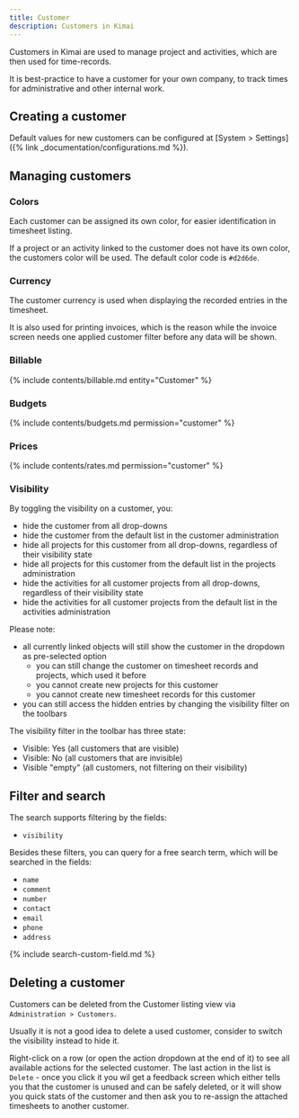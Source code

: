 ```yaml
---
title: Customer
description: Customers in Kimai
---
```


Customers in Kimai are used to manage project and activities, which are then used for time-records.

It is best-practice to have a customer for your own company, to track times for administrative and other internal work.
 
## Creating a customer

Default values for new customers can be configured at [System > Settings]({% link _documentation/configurations.md %}). 

## Managing customers

### Colors

Each customer can be assigned its own color, for easier identification in timesheet listing.

If a project or an activity linked to the customer does not have its own color, the customers color will be used.
The default color code is `#d2d6de`.

### Currency

The customer currency is used when displaying the recorded entries in the timesheet.

It is also used for printing invoices, which is the reason while the invoice screen needs one applied customer filter 
before any data will be shown. 

### Billable

{% include contents/billable.md entity="Customer" %}

### Budgets

{% include contents/budgets.md permission="customer" %} 

### Prices

{% include contents/rates.md permission="customer" %} 

### Visibility

By toggling the visibility on a customer, you:
- hide the customer from all drop-downs
- hide the customer from the default list in the customer administration
- hide all projects for this customer from all drop-downs, regardless of their visibility state
- hide all projects for this customer from the default list in the projects administration
- hide the activities for all customer projects from all drop-downs, regardless of their visibility state
- hide the activities for all customer projects from the default list in the activities administration

Please note:
- all currently linked objects will still show the customer in the dropdown as pre-selected option
  - you can still change the customer on timesheet records and projects, which used it before
  - you cannot create new projects for this customer
  - you cannot create new timesheet records for this customer 
- you can still access the hidden entries by changing the visibility filter on the toolbars

The visibility filter in the toolbar has three state: 
- Visible: Yes (all customers that are visible)
- Visible: No (all customers that are invisible)
- Visible "empty" (all customers, not filtering on their visibility)

## Filter and search 

The search supports filtering by the fields:
- `visibility`

Besides these filters, you can query for a free search term, which will be searched in the fields:
- `name` 
- `comment`
- `number`
- `contact`
- `email`
- `phone`
- `address`

{% include search-custom-field.md %}

## Deleting a customer

Customers can be deleted from the Customer listing view via `Administration > Customers`.

Usually it is not a good idea to delete a used customer, consider to switch the visibility instead to hide it.

Right-click on a row (or open the action dropdown at the end of it) to see all available actions for the selected customer.
The last action in the list is `Delete` - once you click it you wil get a feedback screen which either tells you that the
customer is unused and can be safely deleted, or it will show you quick stats of the customer and then ask you to re-assign
the attached timesheets to another customer.
